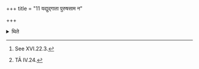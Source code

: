 +++
title = "11 यद्युद्गाता पुरुषसाम न"

+++

<details><summary>थिते</summary>

11. If the Udgātr̥ does not sing the Puruṣa-sāman,[^1] the Adhvaryu himself should sing this Sāman with the section beginning with bhūḥ bhuvaḥ svaḥ[^2].  

[^1]: See XVI.22.3.   

[^2]: TĀ IV.24.   

</details>
